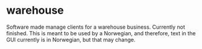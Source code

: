 # warehouse
Software made manage clients for a warehouse business.
Currently not finished. This is meant to be used by a Norwegian,
and therefore, text in the GUI currently is in Norwegian, but that
may change.
